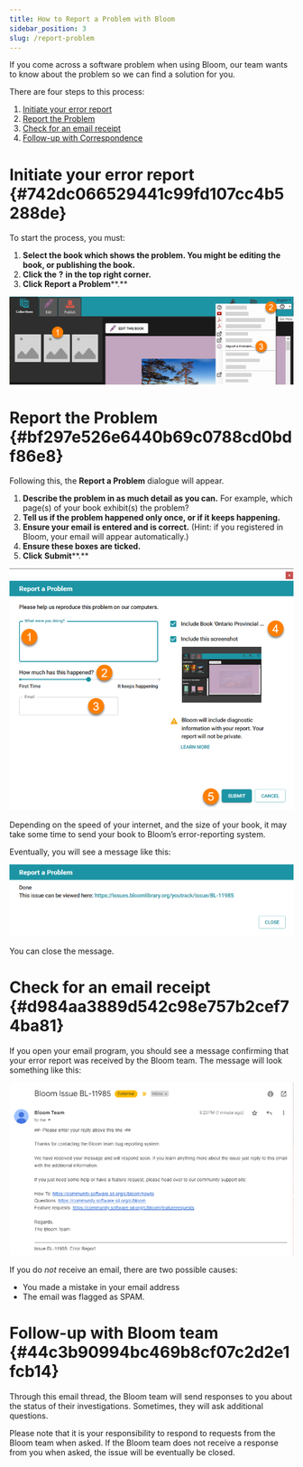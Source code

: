 ```yaml
---
title: How to Report a Problem with Bloom
sidebar_position: 3
slug: /report-problem
---
```




If you come across a software problem when using Bloom, our team wants to know about the problem so we can find a solution for you. 


There are four steps to this process:

1. [Initiate your error report](/report-problem#742dc066529441c99fd107cc4b5288de)
2. [Report the Problem](/report-problem#bf297e526e6440b69c0788cd0bdf86e8)
3. [Check for an email receipt](/report-problem#d984aa3889d542c98e757b2cef74ba81)
4. [Follow-up with Correspondence](/report-problem#44c3b90994bc469b8cf07c2d2e1fcb14)

# Initiate your error report {#742dc066529441c99fd107cc4b5288de}


To start the process, you must:

1. **Select the book which shows the problem. You might be editing the book, or publishing the book.**
2. **Click the** **?** **in the top right corner.**
3. **Click** **Report a Problem****.**

![](./535153799.png)


# Report the Problem {#bf297e526e6440b69c0788cd0bdf86e8}


Following this, the **Report a Problem** dialogue will appear.

1. **Describe the problem in as much detail as you can.** For example, which page(s) of your book exhibit(s) the problem?
2. **Tell us if the problem happened only once, or if it keeps happening.**
3. **Ensure your email is entered and is correct.** (Hint: if you registered in Bloom, your email will appear automatically.)
4. **Ensure these boxes are ticked.**
5. **Click** **Submit****.**

![](./460702887.png)


Depending on the speed of your internet, and the size of your book, it may take some time to send your book to Bloom’s error-reporting system.


Eventually, you will see a message like this:


![](./1778190899.png)


You can close the message.


# Check for an email receipt {#d984aa3889d542c98e757b2cef74ba81}


If you open your email program, you should see a message confirming that your error report was received by the Bloom team. The message will look something like this:


![](./1002172445.png)


If you do _not_ receive an email, there are two possible causes:

- You made a mistake in your email address
- The email was flagged as SPAM.

# Follow-up with Bloom team {#44c3b90994bc469b8cf07c2d2e1fcb14}


Through this email thread, the Bloom team will send responses to you about the status of their investigations. Sometimes, they will ask additional questions. 


Please note that it is your responsibility to respond to requests from the Bloom team when asked. If the Bloom team does not receive a response from you when asked, the issue will be eventually be closed.

